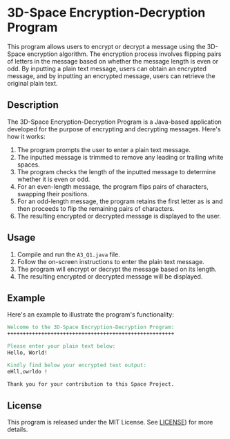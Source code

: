 # 3D-Space Encryption-Decryption Program

This program allows users to encrypt or decrypt a message using the 3D-Space encryption algorithm. The encryption process involves flipping pairs of letters in the message based on whether the message length is even or odd. By inputting a plain text message, users can obtain an encrypted message, and by inputting an encrypted message, users can retrieve the original plain text.

## Description

The 3D-Space Encryption-Decryption Program is a Java-based application developed for the purpose of encrypting and decrypting messages. Here's how it works:

1. The program prompts the user to enter a plain text message.
2. The inputted message is trimmed to remove any leading or trailing white spaces.
3. The program checks the length of the inputted message to determine whether it is even or odd.
4. For an even-length message, the program flips pairs of characters, swapping their positions.
5. For an odd-length message, the program retains the first letter as is and then proceeds to flip the remaining pairs of characters.
6. The resulting encrypted or decrypted message is displayed to the user.

## Usage

1. Compile and run the `A3_Q1.java` file.
2. Follow the on-screen instructions to enter the plain text message.
3. The program will encrypt or decrypt the message based on its length.
4. The resulting encrypted or decrypted message will be displayed.

## Example

Here's an example to illustrate the program's functionality:

```makefile
Welcome to the 3D-Space Encryption-Decryption Program:
++++++++++++++++++++++++++++++++++++++++++++++++++++++

Please enter your plain text below:
Hello, World!

Kindly find below your encrypted text output:
eHll,owrldo !

Thank you for your contribution to this Space Project.
```

## License

This program is released under the MIT License. See [LICENSE](https://opensource.org/license/mit/)) for more details.
